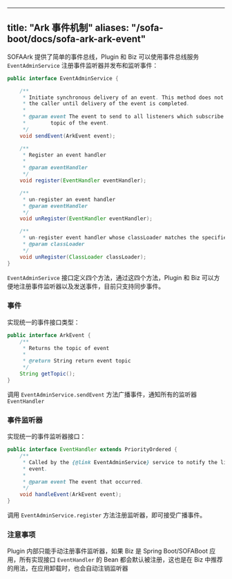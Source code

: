 
---
title: "Ark 事件机制"
aliases: "/sofa-boot/docs/sofa-ark-ark-event"
---


SOFAArk 提供了简单的事件总线，Plugin 和 Biz 可以使用事件总线服务 `EventAdminService` 注册事件监听器并发布和监听事件：

```java
public interface EventAdminService {

    /**
     * Initiate synchronous delivery of an event. This method does not return to
     * the caller until delivery of the event is completed.
     *
     * @param event The event to send to all listeners which subscribe to the
     *        topic of the event.
     */
    void sendEvent(ArkEvent event);

    /**
     * Register an event handler
     *
     * @param eventHandler
     */
    void register(EventHandler eventHandler);

    /**
     * un-register an event handler
     * @param eventHandler
     */
    void unRegister(EventHandler eventHandler);

    /**
     * un-register event handler whose classLoader matches the specified param.
     * @param classLoader
     */
    void unRegister(ClassLoader classLoader);
}
```

`EventAdminSerivce` 接口定义四个方法，通过这四个方法，Plugin 和 Biz 可以方便地注册事件监听器以及发送事件，目前只支持同步事件。

### 事件
实现统一的事件接口类型：

```java
public interface ArkEvent {
    /**
     * Returns the topic of event
     *
     * @return String return event topic
     */
    String getTopic();
}
```

调用 `EventAdminService.sendEvent` 方法广播事件，通知所有的监听器 `EventHandler`

### 事件监听器
实现统一的事件监听器接口：

```java
public interface EventHandler extends PriorityOrdered {
    /**
     * Called by the {@link EventAdminService} service to notify the listener of an
     * event.
     *
     * @param event The event that occurred.
     */
    void handleEvent(ArkEvent event);
}
```  

调用 `EventAdminService.register` 方法注册监听器，即可接受广播事件。

### 注意事项
Plugin 内部只能手动注册事件监听器，如果 Biz 是 Spring Boot/SOFABoot 应用，所有实现接口 `EventHandler` 的 Bean 都会默认被注册，这也是在 Biz 中推荐的用法，在应用卸载时，也会自动注销监听器
